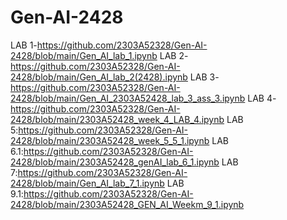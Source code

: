 # Gen-AI-2428
LAB 1-https://github.com/2303A52328/Gen-AI-2428/blob/main/Gen_AI_lab_1.ipynb
LAB 2-https://github.com/2303A52328/Gen-AI-2428/blob/main/Gen_AI_lab_2(2428).ipynb
LAB 3-https://github.com/2303A52328/Gen-AI-2428/blob/main/Gen_AI_2303A52428_lab_3_ass_3.ipynb
LAB 4-https://github.com/2303A52328/Gen-AI-2428/blob/main/2303A52428_week_4_LAB_4.ipynb
LAB 5:https://github.com/2303A52328/Gen-AI-2428/blob/main/2303A52428_week_5_5_1.ipynb
LAB 6.1:https://github.com/2303A52328/Gen-AI-2428/blob/main/2303A52428_genAI_lab_6_1.ipynb
LAB 7:https://github.com/2303A52328/Gen-AI-2428/blob/main/Gen_AI_lab_7_1.ipynb
LAB 9.1:https://github.com/2303A52328/Gen-AI-2428/blob/main/2303A52428_GEN_AI_Weekm_9_1.ipynb
